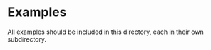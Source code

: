 Examples
========

All examples should be included in this directory, each in their own subdirectory.
